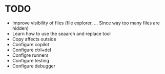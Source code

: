 # TODO

- Improve visibility of files (file explorer, <leader><leader>... Since way too many files are hidden)
- Learn how to use the seaarch and replace tool
- Copy affects outside
- Configure copilot
- Configure ctrl+del
- Configre runners
- Configure testing
- Configure debugger
